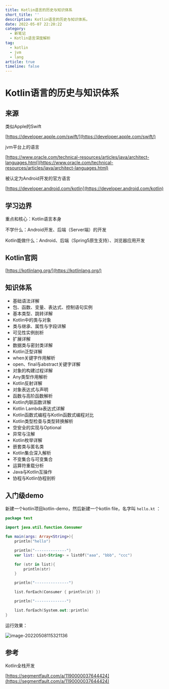 ```yaml
---
title: Kotlin语言的历史与知识体系
short_title: ''
description: Kotlin语言的历史与知识体系。
date: 2022-05-07 22:20:22
category:
  - 新笔记
  - Kotlin语言深度解析
tag:
  - kotlin
  - jvm
  - lang
article: true
timeline: false
---
```

# Kotlin语言的历史与知识体系

## 来源

类似Apple的Swift

[https://developer.apple.com/swift/](https://developer.apple.com/swift/)

jvm平台上的语言

[https://www.oracle.com/technical-resources/articles/java/architect-languages.html](https://www.oracle.com/technical-resources/articles/java/architect-languages.html)

被认定为Android开发的官方语言

[https://developer.android.com/kotlin](https://developer.android.com/kotlin)

## 学习边界

重点和核心：Kotlin语言本身

不学什么：Android开发、后端（Server端）的开发

Kotlin能做什么：Android、后端（Spring5原生支持）、浏览器应用开发

## Kotlin官网

[https://kotlinlang.org/](https://kotlinlang.org/)

## 知识体系

- 基础语法详解
- 包、函数、变量、表达式、控制语句实例
- 基本类型、跳转详解
- Kotlin中的类与对象
- 类与继承、属性与字段详解
- 可见性实例剖析
- 扩展详解
- 数据类与密封类详解
- Kotlin泛型详解
- when关键字作用解析
- open、final与abstract关键字详解
- 对象的构建过程详解
- Any类型作用解析
- Kotlin反射详解
- 对象表达式与声明
- 函数与高阶函数解析
- Kotlin内联函数详解
- Kotlin Lambda表达式详解
- Kotlin函数式编程与Kotlin函数式编程对比
- Kotlin类型检查与类型转换解析
- 空安全的实现与Optional
- 异常与注解
- Kotlin枚举详解
- 嵌套类与匿名类
- Kotlin集合深入解析
- 不变集合与可变集合
- 运算符重载分析
- Java与Kotlin互操作
- 协程与Kotlin协程剖析

## 入门级demo

新建一个kotlin项目kotlin-demo，然后新建一个kotlin file，名字叫 `hello.kt` ：

```kotlin
package test

import java.util.function.Consumer

fun main(args: Array<String>){
    println("hello")

    println("--------------")
    var list: List<String> = listOf("aaa", "bbb", "ccc")

    for (str in list){
        println(str)
    }

    println("---------------")

    list.forEach(Consumer { println(it) })

    println("--------------")

    list.forEach(System.out::println)
}
```

运行效果：

![image-20220508115321136](https://img1.terwer.space/20220508115321.png)

## 参考

Kotlin全栈开发

[https://segmentfault.com/a/1190000037644424](https://segmentfault.com/a/1190000037644424)